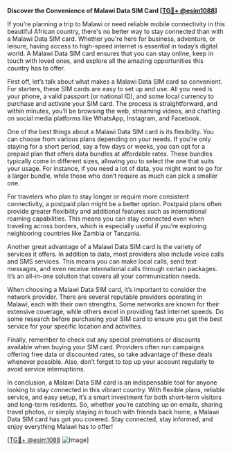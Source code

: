 **Discover the Convenience of Malawi Data SIM Card [[TG💪+ @esim1088](https://t.me/s/esim1088)]**

If you're planning a trip to Malawi or need reliable mobile connectivity in this beautiful African country, there's no better way to stay connected than with a Malawi Data SIM card. Whether you're here for business, adventure, or leisure, having access to high-speed internet is essential in today’s digital world. A Malawi Data SIM card ensures that you can stay online, keep in touch with loved ones, and explore all the amazing opportunities this country has to offer.

First off, let’s talk about what makes a Malawi Data SIM card so convenient. For starters, these SIM cards are easy to set up and use. All you need is your phone, a valid passport (or national ID), and some local currency to purchase and activate your SIM card. The process is straightforward, and within minutes, you’ll be browsing the web, streaming videos, and chatting on social media platforms like WhatsApp, Instagram, and Facebook.

One of the best things about a Malawi Data SIM card is its flexibility. You can choose from various plans depending on your needs. If you’re only staying for a short period, say a few days or weeks, you can opt for a prepaid plan that offers data bundles at affordable rates. These bundles typically come in different sizes, allowing you to select the one that suits your usage. For instance, if you need a lot of data, you might want to go for a larger bundle, while those who don’t require as much can pick a smaller one.

For travelers who plan to stay longer or require more consistent connectivity, a postpaid plan might be a better option. Postpaid plans often provide greater flexibility and additional features such as international roaming capabilities. This means you can stay connected even when traveling across borders, which is especially useful if you’re exploring neighboring countries like Zambia or Tanzania.

Another great advantage of a Malawi Data SIM card is the variety of services it offers. In addition to data, most providers also include voice calls and SMS services. This means you can make local calls, send text messages, and even receive international calls through certain packages. It’s an all-in-one solution that covers all your communication needs.

When choosing a Malawi Data SIM card, it’s important to consider the network provider. There are several reputable providers operating in Malawi, each with their own strengths. Some networks are known for their extensive coverage, while others excel in providing fast internet speeds. Do some research before purchasing your SIM card to ensure you get the best service for your specific location and activities.

Finally, remember to check out any special promotions or discounts available when buying your SIM card. Providers often run campaigns offering free data or discounted rates, so take advantage of these deals whenever possible. Also, don’t forget to top up your account regularly to avoid service interruptions.

In conclusion, a Malawi Data SIM card is an indispensable tool for anyone looking to stay connected in this vibrant country. With flexible plans, reliable service, and easy setup, it’s a smart investment for both short-term visitors and long-term residents. So, whether you’re catching up on emails, sharing travel photos, or simply staying in touch with friends back home, a Malawi Data SIM card has got you covered. Stay connected, stay informed, and enjoy everything Malawi has to offer!

[[TG💪+ @esim1088](https://t.me/s/esim1088) ![Image](https://i.postimg.cc/Y0z9fWf4/image.png)]